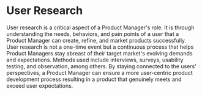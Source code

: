 # User Research

User research is a critical aspect of a Product Manager's role. It is through understanding the needs, behaviors, and pain points of a user that a Product Manager can create, refine, and market products successfully. User research is not a one-time event but a continuous process that helps Product Managers stay abreast of their target market's evolving demands and expectations. Methods used include interviews, surveys, usability testing, and observation, among others. By staying connected to the users' perspectives, a Product Manager can ensure a more user-centric product development process resulting in a product that genuinely meets and exceed user expectations.